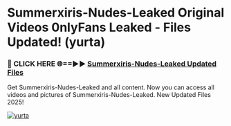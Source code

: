 # Summerxiris-Nudes-Leaked Original Videos 0nlyFans Leaked - Files Updated! (yurta)

<h3>🔴 CLICK HERE 🌐==►► <a href="https://tinyurl.com/yc6ubb5a" rel="nofollow">Summerxiris-Nudes-Leaked Updated Files</a></h3>

Get Summerxiris-Nudes-Leaked and all content. Now you can access all videos and pictures of Summerxiris-Nudes-Leaked. New Updated Files 2025!

[![yurta](https://i.imgur.com/7eu0CRL.gif)](https://tinyurl.com/yc6ubb5a)
